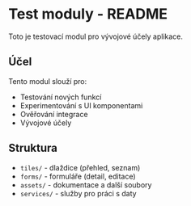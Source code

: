# Test moduly - README

Toto je testovací modul pro vývojové účely aplikace.

## Účel

Tento modul slouží pro:
- Testování nových funkcí
- Experimentování s UI komponentami
- Ověřování integrace
- Vývojové účely

## Struktura

- `tiles/` - dlaždice (přehled, seznam)
- `forms/` - formuláře (detail, editace)
- `assets/` - dokumentace a další soubory
- `services/` - služby pro práci s daty
